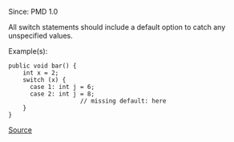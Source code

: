 Since: PMD 1.0

All switch statements should include a default option to catch any unspecified values.

Example(s):
```
public void bar() {
    int x = 2;
    switch (x) {
      case 1: int j = 6;
      case 2: int j = 8;
      				// missing default: here
    }
}
```

[Source](https://pmd.github.io/pmd-5.6.1/pmd-java/rules/java/design.html#SwitchStmtsShouldHaveDefault)
